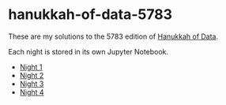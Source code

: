 # hanukkah-of-data-5783

These are my solutions to the 5783 edition of [Hanukkah of Data](https://hanukkah.bluebird.sh/).

Each night is stored in its own Jupyter Notebook.

- [Night 1](./night1.ipynb)
- [Night 2](./night2.ipynb)
- [Night 3](./night3.ipynb)
- [Night 4](./night4.ipynb)
